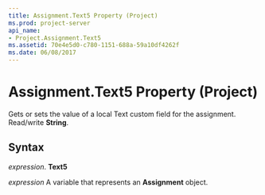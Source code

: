 ```yaml
---
title: Assignment.Text5 Property (Project)
ms.prod: project-server
api_name:
- Project.Assignment.Text5
ms.assetid: 70e4e5d0-c780-1151-688a-59a10df4262f
ms.date: 06/08/2017
---
```



# Assignment.Text5 Property (Project)

Gets or sets the value of a local Text custom field for the assignment. Read/write **String**.


## Syntax

 _expression_. **Text5**

 _expression_ A variable that represents an **Assignment** object.



